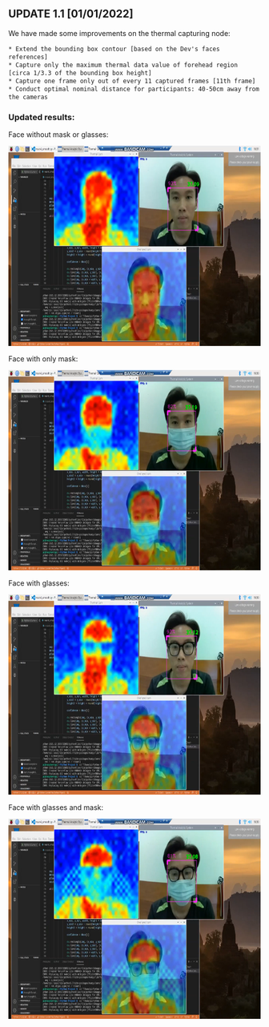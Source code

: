 ## UPDATE 1.1 [01/01/2022]
We have made some improvements on the thermal capturing node:
```
* Extend the bounding box contour [based on the Dev's faces references]
* Capture only the maximum thermal data value of forehead region [circa 1/3.3 of the bounding box height]
* Capture one frame only out of every 11 captured frames [11th frame]
* Conduct optimal nominal distance for participants: 40-50cm away from the cameras
```

### Updated results:
Face without mask or glasses:

<img src="https://github.com/VGUIngenieurBaeren/OhmniRobot-contest-project/blob/main/figures/Face%20without%20glasses%20and%20mask.png" width="640" height="400"/>


Face with only mask:

<img src="https://github.com/VGUIngenieurBaeren/OhmniRobot-contest-project/blob/main/figures/Face%20with%20only%20mask.png" width="640" height="400"/>


Face with glasses:

<img src="https://github.com/VGUIngenieurBaeren/OhmniRobot-contest-project/blob/main/figures/Face%20with%20glasses.png" width="640" height="400"/>


Face with glasses and mask:

<img src="https://github.com/VGUIngenieurBaeren/OhmniRobot-contest-project/blob/main/figures/Face%20with%20glasses%20and%20mask.png" width="640" height="400"/>

